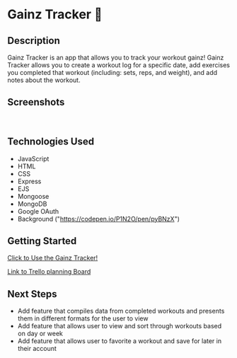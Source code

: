 # Gainz Tracker 💪

## Description

Gainz Tracker is an app that allows you to track your workout gainz! Gainz Tracker allows you to create a workout log for a specific date, add exercises you completed that workout (including: sets, reps, and weight), and add notes about the workout.

## Screenshots

<img src="">
<img src="">
<img src="">

## Technologies Used

- JavaScript
- HTML
- CSS
- Express
- EJS
- Mongoose
- MongoDB
- Google OAuth
- Background ("https://codepen.io/P1N2O/pen/pyBNzX")

## Getting Started

[Click to Use the Gainz Tracker!]()

[Link to Trello planning Board](https://trello.com/b/SE8aNwY9/project-2)

## Next Steps

- Add feature that compiles data from completed workouts and presents them in different formats for the user to view
- Add feature that allows user to view and sort through workouts based on day or week
- Add feature that allows user to favorite a workout and save for later in their account
